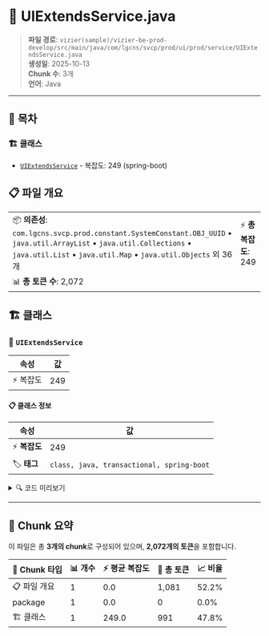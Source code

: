 # 📄 UIExtendsService.java

> **파일 경로**: `vizier(sample)/vizier-be-prod-develop/src/main/java/com/lgcns/svcp/prod/ui/prod/service/UIExtendsService.java`  
> **생성일**: 2025-10-13  
> **Chunk 수**: 3개  
> **언어**: Java
---

## 📑 목차

### 🏗️ 클래스
- [`UIExtendsService`](#class-uiextendsservice) - 복잡도: 249 (spring-boot)

## 📋 파일 개요

| | |
|--|--|
| 📦 **의존성**: `com.lgcns.svcp.prod.constant.SystemConstant.OBJ_UUID` • `java.util.ArrayList` • `java.util.Collections` • `java.util.List` • `java.util.Map` • `java.util.Objects` 외 36개 | ⚡ **총 복잡도**: 249 |
| 📊 **총 토큰 수**: 2,072 |  |



## 🏗️ 클래스

### <a id="class-uiextendsservice"></a>🎯 `UIExtendsService`

| 속성 | 값 |
|------|----|
| ⚡ 복잡도 | 249 |



#### 📋 클래스 정보

| 속성 | 값 |
|------|----|
| ⚡ **복잡도** | 249 || 📍 **라인 범위** | 53-53 |
| 🏷️ **태그** | `class, java, transactional, spring-boot` || 🏗️ **프레임워크** | `spring-boot` |

<details>
<summary>🔍 코드 미리보기</summary>

```java
public class UIExtendsService {

	private final CommonDao commonDao;
	private final UIHistoryService uiHistoryService;
	private final UiTableService uiTableService;
	private final RelationManagerExcelHelper excelHelper;
	private final RelationManagerMapper managerMapper;
	private final MessageSource messageSource;

	private static final String OFFER_GROUP_UUIDS_KEY = "offerGroupUuids";
	private static final String REFERENCE_UUIDS_KEY = "referenceUuids";

	public TargetResDto getTarget(TargetReqDto req) {
		List<OffrGrpResDto> leaderGroups = commonDao.selectList("Ui-extends.getTargetLeader", req);
		List<OffrGrpResDto> followerGroups = commonDao.selectList("Ui-extends.getTargetFollower", req);

		// For-each leaderGroups
		for (OffrGrpResDto group : leaderGroups) {
			RelationViewReqDto rel...
```

**Chunk 정보**
- 🆔 **ID**: `e090c846ec0b`
- 📍 **라인**: 53-53
- 📊 **토큰**: 991
- 🏷️ **태그**: `class, java, transactional, spring-boot`

</details>

---





## 🧩 Chunk 요약

이 파일은 총 **3개의 chunk**로 구성되어 있으며, **2,072개의 토큰**을 포함합니다.

| 🧩 Chunk 타입 | 📊 개수 | ⚡ 평균 복잡도 | 📝 총 토큰 | 📈 비율 |
|---------------|--------|-------------|----------|--------|
| 📋 파일 개요 | 1 | 0.0 | 1,081 | 52.2% |
| package | 1 | 0.0 | 0 | 0.0% |
| 🏗️ 클래스 | 1 | 249.0 | 991 | 47.8% |

